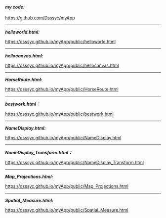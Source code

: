#### **_my code:_**

https://github.com/Dsssyc/myApp
***
**_helloworld.html:_**

https://dsssyc.github.io/myApp/public/helloworld.html
***
**_hellocanvas.html:_**

https://dsssyc.github.io/myApp/public/hellocanvas.html
***
**_HorseRoute.html:_**

https://dsssyc.github.io/myApp/public/HorseRoute.html
***
**_bestwork.html：_**

https://dsssyc.github.io/myApp/public/bestwork.html
***
**_NameDisplay.html:_**

https://dsssyc.github.io/myApp/public/NameDisplay.html
***
**_NameDisplay_Transform.html：_**

https://dsssyc.github.io/myApp/public/NameDisplay_Transform.html
***
**_Map_Projections.html:_**

https://dsssyc.github.io/myApp/public/Map_Projections.html
***
**_Spatial_Measure.html:_**

https://dsssyc.github.io/myApp/public/Spatial_Measure.html

